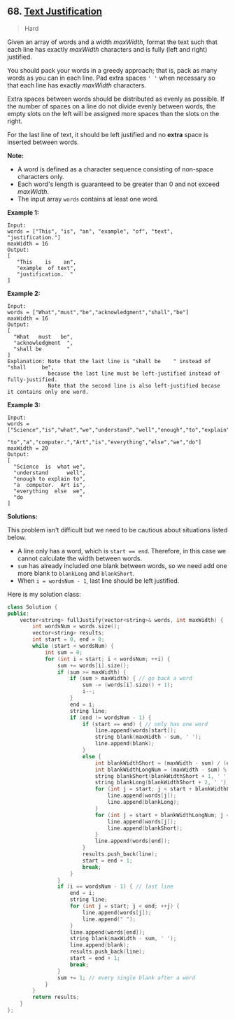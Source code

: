 ## 68. [Text Justification](https://leetcode.com/problems/text-justification/)

> Hard

Given an array of words and a width *maxWidth*, format the text such that each line has exactly *maxWidth* characters and is fully (left and right) justified.

You should pack your words in a greedy approach; that is, pack as many words as you can in each line. Pad extra spaces `' '` when necessary so that each line has exactly *maxWidth* characters.

Extra spaces between words should be distributed as evenly as possible. If the number of spaces on a line do not divide evenly between words, the empty slots on the left will be assigned more spaces than the slots on the right.

For the last line of text, it should be left justified and no **extra** space is inserted between words.

**Note:**

- A word is defined as a character sequence consisting of non-space characters only.
- Each word's length is guaranteed to be greater than 0 and not exceed *maxWidth*.
- The input array `words` contains at least one word.

**Example 1:**

```
Input:
words = ["This", "is", "an", "example", "of", "text", "justification."]
maxWidth = 16
Output:
[
   "This    is    an",
   "example  of text",
   "justification.  "
]
```

**Example 2:**

```
Input:
words = ["What","must","be","acknowledgment","shall","be"]
maxWidth = 16
Output:
[
  "What   must   be",
  "acknowledgment  ",
  "shall be        "
]
Explanation: Note that the last line is "shall be    " instead of "shall     be",
             because the last line must be left-justified instead of fully-justified.
             Note that the second line is also left-justified becase it contains only one word.
```

**Example 3:**

```
Input:
words = ["Science","is","what","we","understand","well","enough","to","explain",
         "to","a","computer.","Art","is","everything","else","we","do"]
maxWidth = 20
Output:
[
  "Science  is  what we",
  "understand      well",
  "enough to explain to",
  "a  computer.  Art is",
  "everything  else  we",
  "do                  "
]
```



**Solutions:**

This problem isn't difficult but we need to be cautious about situations listed below.

- A line only has a word, which is `start == end`. Therefore, in this case we cannot calculate the width between words.
- `sum` has already included one blank between words, so we need add one more blank to `blankLong` and `blankShort`.
- When `i = wordsNum - 1`, last line should be left justified.

Here is my solution class:

```c++
class Solution {
public:
	vector<string> fullJustify(vector<string>& words, int maxWidth) {
		int wordsNum = words.size();
		vector<string> results;
		int start = 0, end = 0;
		while (start < wordsNum) {
			int sum = 0;
			for (int i = start; i < wordsNum; ++i) {
				sum += words[i].size();
				if (sum >= maxWidth) {
					if (sum > maxWidth) { // go back a word
						sum -= (words[i].size() + 1);
						i--;
					}
					end = i;
					string line;
					if (end != wordsNum - 1) {
						if (start == end) { // only has one word
							line.append(words[start]);
							string blank(maxWidth - sum, ' ');
							line.append(blank);
						}
						else {
							int blankWidthShort = (maxWidth - sum) / (end - start);
							int blankWidthLongNum = (maxWidth - sum) % (end - start);
							string blankShort(blankWidthShort + 1, ' '); // sum has already included a blank between words
							string blankLong(blankWidthShort + 2, ' ');
							for (int j = start; j < start + blankWidthLongNum; ++j) {
								line.append(words[j]);
								line.append(blankLong);
							}
							for (int j = start + blankWidthLongNum; j < end; ++j) {
								line.append(words[j]);
								line.append(blankShort);
							}
							line.append(words[end]);
						}
						results.push_back(line);
						start = end + 1;
						break;
					}
				}
				if (i == wordsNum - 1) { // last line
					end = i;
					string line;
					for (int j = start; j < end; ++j) {
						line.append(words[j]);
						line.append(" ");
					}
					line.append(words[end]);
					string blank(maxWidth - sum, ' ');
					line.append(blank);
					results.push_back(line);
					start = end + 1;
					break;
				}
				sum += 1; // every single blank after a word
			}
		}
		return results;
	}
};
```

